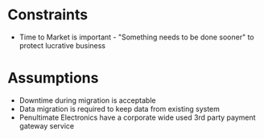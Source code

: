 # Constraints

* Time to Market is important -  "Something needs to be done sooner" to protect lucrative business

# Assumptions
* Downtime during migration is acceptable
* Data migration is required to keep data from existing system
* Penultimate Electronics have a corporate wide used 3rd party payment gateway service

